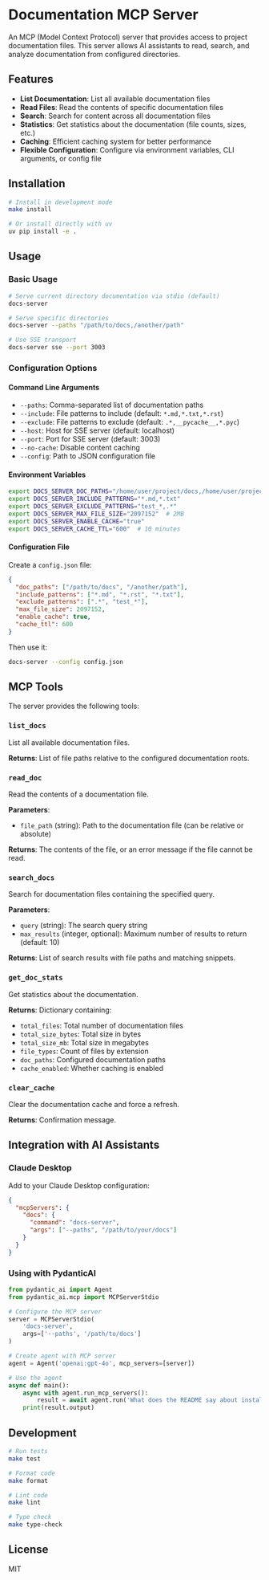 # Documentation MCP Server

An MCP (Model Context Protocol) server that provides access to project documentation files. This server allows AI assistants to read, search, and analyze documentation from configured directories.

## Features

- **List Documentation**: List all available documentation files
- **Read Files**: Read the contents of specific documentation files
- **Search**: Search for content across all documentation files
- **Statistics**: Get statistics about the documentation (file counts, sizes, etc.)
- **Caching**: Efficient caching system for better performance
- **Flexible Configuration**: Configure via environment variables, CLI arguments, or config file

## Installation

```bash
# Install in development mode
make install

# Or install directly with uv
uv pip install -e .
```

## Usage

### Basic Usage

```bash
# Serve current directory documentation via stdio (default)
docs-server

# Serve specific directories
docs-server --paths "/path/to/docs,/another/path"

# Use SSE transport
docs-server sse --port 3003
```

### Configuration Options

#### Command Line Arguments

- `--paths`: Comma-separated list of documentation paths
- `--include`: File patterns to include (default: `*.md,*.txt,*.rst`)
- `--exclude`: File patterns to exclude (default: `.*,__pycache__,*.pyc`)
- `--host`: Host for SSE server (default: localhost)
- `--port`: Port for SSE server (default: 3003)
- `--no-cache`: Disable content caching
- `--config`: Path to JSON configuration file

#### Environment Variables

```bash
export DOCS_SERVER_DOC_PATHS="/home/user/project/docs,/home/user/project/README.md"
export DOCS_SERVER_INCLUDE_PATTERNS="*.md,*.txt"
export DOCS_SERVER_EXCLUDE_PATTERNS="test_*,.*"
export DOCS_SERVER_MAX_FILE_SIZE="2097152"  # 2MB
export DOCS_SERVER_ENABLE_CACHE="true"
export DOCS_SERVER_CACHE_TTL="600"  # 10 minutes
```

#### Configuration File

Create a `config.json` file:

```json
{
  "doc_paths": ["/path/to/docs", "/another/path"],
  "include_patterns": ["*.md", "*.rst", "*.txt"],
  "exclude_patterns": [".*", "test_*"],
  "max_file_size": 2097152,
  "enable_cache": true,
  "cache_ttl": 600
}
```

Then use it:

```bash
docs-server --config config.json
```

## MCP Tools

The server provides the following tools:

### `list_docs`
List all available documentation files.

**Returns**: List of file paths relative to the configured documentation roots.

### `read_doc`
Read the contents of a documentation file.

**Parameters**:
- `file_path` (string): Path to the documentation file (can be relative or absolute)

**Returns**: The contents of the file, or an error message if the file cannot be read.

### `search_docs`
Search for documentation files containing the specified query.

**Parameters**:
- `query` (string): The search query string
- `max_results` (integer, optional): Maximum number of results to return (default: 10)

**Returns**: List of search results with file paths and matching snippets.

### `get_doc_stats`
Get statistics about the documentation.

**Returns**: Dictionary containing:
- `total_files`: Total number of documentation files
- `total_size_bytes`: Total size in bytes
- `total_size_mb`: Total size in megabytes
- `file_types`: Count of files by extension
- `doc_paths`: Configured documentation paths
- `cache_enabled`: Whether caching is enabled

### `clear_cache`
Clear the documentation cache and force a refresh.

**Returns**: Confirmation message.

## Integration with AI Assistants

### Claude Desktop

Add to your Claude Desktop configuration:

```json
{
  "mcpServers": {
    "docs": {
      "command": "docs-server",
      "args": ["--paths", "/path/to/your/docs"]
    }
  }
}
```

### Using with PydanticAI

```python
from pydantic_ai import Agent
from pydantic_ai.mcp import MCPServerStdio

# Configure the MCP server
server = MCPServerStdio(
    'docs-server',
    args=['--paths', '/path/to/docs']
)

# Create agent with MCP server
agent = Agent('openai:gpt-4o', mcp_servers=[server])

# Use the agent
async def main():
    async with agent.run_mcp_servers():
        result = await agent.run('What does the README say about installation?')
    print(result.output)
```

## Development

```bash
# Run tests
make test

# Format code
make format

# Lint code
make lint

# Type check
make type-check
```

## License

MIT